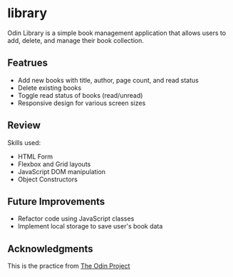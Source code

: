 # library

Odin Library is a simple book management application that allows users to add, delete, and manage their book collection.

## Featrues

- Add new books with title, author, page count, and read status
- Delete existing books
- Toggle read status of books (read/unread)
- Responsive design for various screen sizes

## Review

Skills used:

- HTML Form
- Flexbox and Grid layouts
- JavaScript DOM manipulation
- Object Constructors

## Future Improvements

- Refactor code using JavaScript classes
- Implement local storage to save user's book data

## Acknowledgments

This is the practice from [The Odin Project]('https://www.theodinproject.com/lessons/node-path-javascript-library#project-solution')
